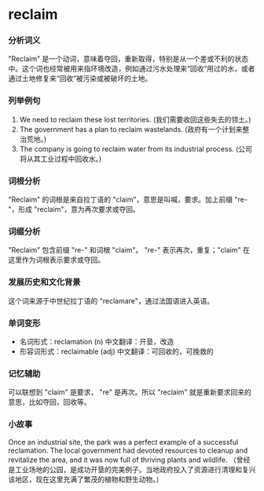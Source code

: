 # reclaim

### 分析词义

  

"Reclaim" 是一个动词，意味着夺回，重新取得，特别是从一个差或不利的状态中。这个词也经常被用来指环境改造，例如通过污水处理来“回收”用过的水，或者通过土地修复来“回收”被污染或被破坏的土地。

  

### 列举例句

  

1.  We need to reclaim these lost territories. (我们需要收回这些失去的领土。)
2.  The government has a plan to reclaim wastelands. (政府有一个计划来整治荒地。)
3.  The company is going to reclaim water from its industrial process. (公司将从其工业过程中回收水。)

  

### 词根分析

  

"Reclaim" 的词根是来自拉丁语的 "claim"，意思是叫喊，要求。加上前缀 "re-"，形成 "reclaim"，意为再次要求或夺回。

  

### 词缀分析

  

"Reclaim" 包含前缀 "re-" 和词根 "claim"。 "re-" 表示再次，重复；"claim" 在这里作为词根表示要求或夺回。

  

### 发展历史和文化背景

  

这个词来源于中世纪拉丁语的 "reclamare"，通过法国语进入英语。

  

### 单词变形

  

*   名词形式：reclamation (n) 中文翻译：开垦，改造
*   形容词形式：reclaimable (adj) 中文翻译：可回收的，可挽救的

  

### 记忆辅助

  

可以联想到 "claim" 是要求， "re" 是再次。所以 "reclaim" 就是重新要求回来的意思，比如夺回，回收等。

  

### 小故事

  

Once an industrial site, the park was a perfect example of a successful reclamation. The local government had devoted resources to cleanup and revitalize the area, and it was now full of thriving plants and wildlife. （曾经是工业场地的公园，是成功开垦的完美例子。当地政府投入了资源进行清理和复兴该地区，现在这里充满了繁茂的植物和野生动物。）
